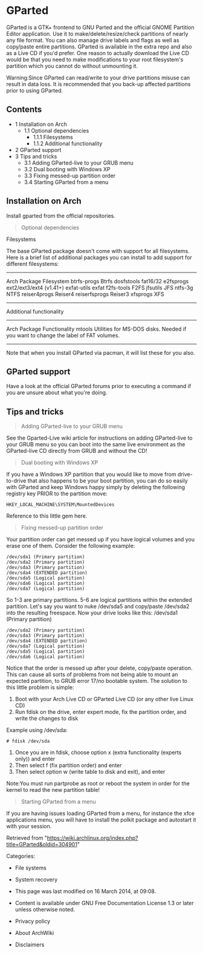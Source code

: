 GParted
=======

GParted is a GTK+ frontend to GNU Parted and the official GNOME
Partition Editor application. Use it to make/delete/resize/check
partitions of nearly any file format. You can also manage drive labels
and flags as well as copy/paste entire partitions. GParted is available
in the extra repo and also as a Live CD if you'd prefer. One reason to
actually download the Live CD would be that you need to make
modifications to your root filesystem's partition which you cannot do
without unmounting it.

Warning:Since GParted can read/write to your drive partitions misuse can
result in data loss. It is recommended that you back-up affected
partitions prior to using GParted.

Contents
--------

-   1 Installation on Arch
    -   1.1 Optional dependencies
        -   1.1.1 Filesystems
        -   1.1.2 Additional functionality
-   2 GParted support
-   3 Tips and tricks
    -   3.1 Adding GParted-live to your GRUB menu
    -   3.2 Dual booting with Windows XP
    -   3.3 Fixing messed-up partition order
    -   3.4 Starting GParted from a menu

Installation on Arch
--------------------

Install gparted from the official repositories.

> Optional dependencies

Filesystems

The base GParted package doesn't come with support for all filesystems.
Here is a brief list of additional packages you can install to add
support for different filesystems:

  --------------- -------------------------
  Arch Package    Filesystem
  btrfs-progs     Btrfs
  dosfstools      fat16/32
  e2fsprogs       ext2/ext3/ext4 (v1.41+)
  exfat-utils     exfat
  f2fs-tools      F2FS
  jfsutils        JFS
  ntfs-3g         NTFS
  reiser4progs    Reiser4
  reiserfsprogs   Reiser3
  xfsprogs        XFS
  --------------- -------------------------

Additional functionality

  -------------- ------------------------------------------------------------------------------------
  Arch Package   Functionality
  mtools         Utilities for MS-DOS disks. Needed if you want to change the label of FAT volumes.
  -------------- ------------------------------------------------------------------------------------

Note that when you install GParted via pacman, it will list these for
you also.

GParted support
---------------

Have a look at the official GParted forums prior to executing a command
if you are unsure about what you're doing.

Tips and tricks
---------------

> Adding GParted-live to your GRUB menu

See the Gparted-Live wiki article for instructions on adding
GParted-live to your GRUB menu so you can boot into the same live
environment as the GParted-live CD directly from GRUB and without the
CD!

> Dual booting with Windows XP

If you have a Windows XP partition that you would like to move from
drive-to-drive that also happens to be your boot partition, you can do
so easily with GParted and keep Windows happy simply by deleting the
following registry key PRIOR to the partition move:

    HKEY_LOCAL_MACHINE\SYSTEM\MountedDevices

Reference to this little gem here.

> Fixing messed-up partition order

Your partition order can get messed up if you have logical volumes and
you erase one of them. Consider the following example:

    /dev/sda1 (Primary partition)
    /dev/sda2 (Primary partition)
    /dev/sda3 (Primary partition)
    /dev/sda4 (EXTENDED partition)
    /dev/sda5 (Logical partition)
    /dev/sda6 (Logical partition)
    /dev/sda7 (Logical partition)

So 1-3 are primary partitions. 5-6 are logical partitions within the
extended partition. Let's say you want to nuke /dev/sda5 and copy/paste
/dev/sda2 into the resulting freespace. Now your drive looks like this:
/dev/sda1 (Primary partition)

    /dev/sda2 (Primary partition)
    /dev/sda3 (Primary partition)
    /dev/sda4 (EXTENDED partition)
    /dev/sda7 (Logical partition)
    /dev/sda5 (Logical partition)
    /dev/sda6 (Logical partition)

Notice that the order is messed up after your delete, copy/paste
operation. This can cause all sorts of problems from not being able to
mount an expected partition, to GRUB error 17/no bootable system. The
solution to this little problem is simple:

1.  Boot with your Arch Live CD or GParted Live CD (or any other live
    Linux CD)
2.  Run fdisk on the drive, enter expert mode, fix the partition order,
    and write the changes to disk

Example using /dev/sda:

    # fdisk /dev/sda

1.  Once you are in fdisk, choose option x (extra functionality (experts
    only)) and enter
2.  Then select f (fix partition order) and enter
3.  Then select option w (write table to disk and exit), and enter

Note:You must run partprobe as root or reboot the system in order for
the kernel to read the new partition table!

> Starting GParted from a menu

If you are having issues loading GParted from a menu, for instance the
xfce applications menu, you will have to install the polkit package and
autostart it with your session.

Retrieved from
"https://wiki.archlinux.org/index.php?title=GParted&oldid=304901"

Categories:

-   File systems
-   System recovery

-   This page was last modified on 16 March 2014, at 09:08.
-   Content is available under GNU Free Documentation License 1.3 or
    later unless otherwise noted.
-   Privacy policy
-   About ArchWiki
-   Disclaimers
